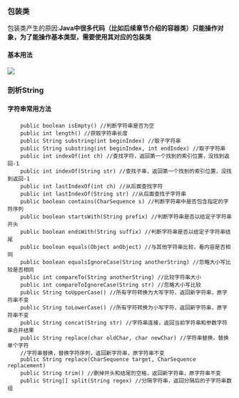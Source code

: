### 包装类

包装类产生的原因:**Java中很多代码（比如后续章节介绍的容器类）只能操作对象，为了能操作基本类型，需要使用其对应的包装类**

#### 基本用法

![](https://cdn.nlark.com/yuque/0/2022/png/25651796/1669561578091-5083977f-9140-411f-8e9f-bf206e0db03e.png)

  

### 剖析String

#### 字符串常用方法

        public boolean isEmpty() //判断字符串是否为空
        public int length() //获取字符串长度
        public String substring(int beginIndex) //取子字符串
        public String substring(int beginIndex, int endIndex) //取子字符串
        public int indexOf(int ch) //查找字符，返回第一个找到的索引位置，没找到返回-1
        public int indexOf(String str) //查找子串，返回第一个找到的索引位置，没找到返回-1
        public int lastIndexOf(int ch) //从后面查找字符
        public int lastIndexOf(String str) //从后面查找子字符串
        public boolean contains(CharSequence s) //判断字符串中是否包含指定的字符序列
        public boolean startsWith(String prefix) //判断字符串是否以给定子字符串开头
        public boolean endsWith(String suffix) //判断字符串是否以给定子字符串结尾
        public boolean equals(Object anObject) //与其他字符串比较，看内容是否相同
        public boolean equalsIgnoreCase(String anotherString) //忽略大小写比较是否相同
        public int compareTo(String anotherString) //比较字符串大小
        public int compareToIgnoreCase(String str) //忽略大小写比较
        public String toUpperCase() //所有字符转换为大写字符，返回新字符串，原字符串不变
        public String toLowerCase() //所有字符转换为小写字符，返回新字符串，原字符串不变
        public String concat(String str) //字符串连接，返回当前字符串和参数字符串合并结果
        public String replace(char oldChar, char newChar) //字符串替换，替换单个字符
        //字符串替换，替换字符序列，返回新字符串，原字符串不变
        public String replace(CharSequence target, CharSequence replacement)
        public String trim() //删掉开头和结尾的空格，返回新字符串，原字符串不变
        public String[] split(String regex) //分隔字符串，返回分隔后的子字符串数组

